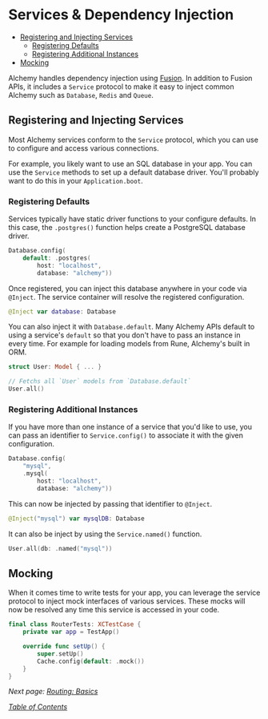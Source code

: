 # Services & Dependency Injection

- [Registering and Injecting Services](#registering-and-injecting-services)
  * [Registering Defaults](#registering-defaults)
  * [Registering Additional Instances](#registering-additional-instances)
- [Mocking](#mocking)

Alchemy handles dependency injection using [Fusion](https://github.com/alchemy-swift/fusion). In addition to Fusion APIs, it includes a `Service` protocol to make it easy to inject common Alchemy such as `Database`, `Redis` and `Queue`.

## Registering and Injecting Services

Most Alchemy services conform to the `Service` protocol, which you can use to configure and access various connections.

For example, you likely want to use an SQL database in your app. You can use the `Service` methods to set up a default database driver. You'll probably want to do this in your `Application.boot`.

### Registering Defaults

Services typically have static driver functions to your configure defaults. In this case, the `.postgres()` function helps create a PostgreSQL database driver. 

```swift
Database.config(
    default: .postgres(
        host: "localhost", 
        database: "alchemy"))
```

Once registered, you can inject this database anywhere in your code via `@Inject`. The service container will resolve the registered configuration.

```swift
@Inject var database: Database
```

You can also inject it with `Database.default`. Many Alchemy APIs default to using a service's `default` so that you don't have to pass an instance in every time. For example for loading models from Rune, Alchemy's built in ORM.

```swift
struct User: Model { ... }

// Fetchs all `User` models from `Database.default`
User.all()
```

### Registering Additional Instances

If you have more than one instance of a service that you'd like to use, you can pass an identifier to `Service.config()` to associate it with the given configuration.

```swift
Database.config(
    "mysql", 
    .mysql(
        host: "localhost", 
        database: "alchemy"))
```

This can now be injected by passing that identifier to `@Inject`.

```swift
@Inject("mysql") var mysqlDB: Database
```

It can also be inject by using the `Service.named()` function.

```swift
User.all(db: .named("mysql"))
```

## Mocking

When it comes time to write tests for your app, you can leverage the service protocol to inject mock interfaces of various services. These mocks will now be resolved any time this service is accessed in your code.

```swift
final class RouterTests: XCTestCase {
    private var app = TestApp()

    override func setUp() {
        super.setUp()
        Cache.config(default: .mock())
    }
}
```

_Next page: [Routing: Basics](3a_RoutingBasics.md)_

_[Table of Contents](/Docs#docs)_

